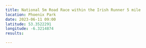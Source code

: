 ```yaml
---
title: National 5m Road Race within the Irish Runner 5 mile
location: Phoenix Park
date: 2023-06-11 09:00
latitude: 53.3522291
longitude: -6.3214874
results:

---
```

